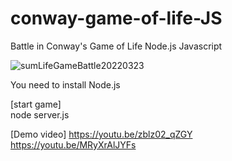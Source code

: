 # conway-game-of-life-JS
Battle in Conway's Game of Life Node.js Javascript <br>

![sumLifeGameBattle20220323](https://user-images.githubusercontent.com/102136723/159836532-a3e2fcaa-ad3e-441e-bbc5-f790feaf2d02.jpg)


You need to install Node.js

[start game]<br>
node server.js


[Demo video]
https://youtu.be/zblz02_qZGY <br>
https://youtu.be/MRyXrAlJYFs
